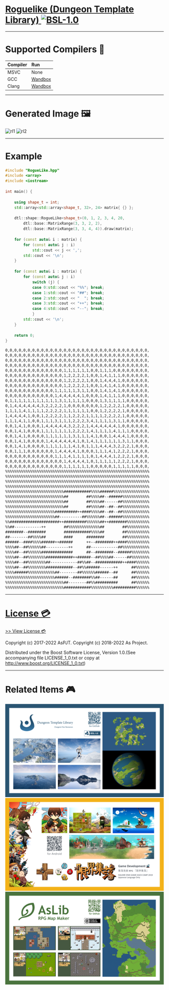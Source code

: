 # [Roguelike (Dungeon Template Library) ](https://github.com/AsPJT/DungeonTemplateLibrary) [![BSL-1.0](https://img.shields.io/badge/license-BSL--1.0-blue.svg)](https://github.com/AsPJT/DungeonTemplateLibrary/blob/master/LICENSE_1_0.txt)

---

# Supported Compilers 🔧

|Compiler|Run|
|:---|:---|
|MSVC|None|
|GCC|[Wandbox](https://wandbox.org/permlink/mh9FPcIeSE4UyPkL)|
|Clang|[Wandbox](https://wandbox.org/permlink/rH99RSoLGXrDu8CU)|

---

# Generated Image 🖼️

![rl1](https://AsPJT.github.io/DungeonPicture/Picture/Dungeon/nrl256.gif) 
![rl2](https://AsPJT.github.io/DungeonPicture/Picture/Dungeon/nrl_player256.gif)

---

# Example

```cpp
#include "RogueLike.hpp"
#include <array>
#include <iostream>

int main() {

	using shape_t = int;
	std::array<std::array<shape_t, 32>, 24> matrix{ {} };

	dtl::shape::RogueLike<shape_t>(0, 1, 2, 3, 4, 20,
		dtl::base::MatrixRange(3, 3, 2, 2),
		dtl::base::MatrixRange(3, 3, 4, 4)).draw(matrix);

	for (const auto& i : matrix) {
		for (const auto& j : i)
			std::cout << j << ',';
		std::cout << '\n';
	}

	for (const auto& i : matrix) {
		for (const auto& j : i)
			switch (j) {
			case 0:std::cout << "%%"; break;
			case 1:std::cout << "##"; break;
			case 2:std::cout << "  "; break;
			case 3:std::cout << "++"; break;
			case 4:std::cout << "--"; break;
			}
		std::cout << '\n';
	}

	return 0;
}
```

```
0,0,0,0,0,0,0,0,0,0,0,0,0,0,0,0,0,0,0,0,0,0,0,0,0,0,0,0,0,0,0,0,
0,0,0,0,0,0,0,0,0,0,0,0,0,0,0,0,0,0,0,0,0,0,0,0,0,0,0,0,0,0,0,0,
0,0,0,0,0,0,0,0,0,0,0,0,0,0,0,0,0,0,0,0,0,0,0,0,0,0,0,0,0,0,0,0,
0,0,0,0,0,0,0,0,0,0,0,0,0,0,0,0,0,0,0,0,0,0,0,0,0,0,0,0,0,0,0,0,
0,0,0,0,0,0,0,0,0,0,0,0,0,1,1,1,1,1,1,0,0,1,1,1,0,0,0,0,0,0,0,0,
0,0,0,0,0,0,0,0,0,0,0,0,0,1,2,2,2,2,1,0,0,1,4,1,1,1,0,0,0,0,0,0,
0,0,0,0,0,0,0,0,0,0,0,0,0,1,2,2,2,2,1,0,0,1,4,4,4,1,0,0,0,0,0,0,
0,0,0,0,0,0,0,0,0,0,0,0,0,1,2,2,2,2,1,0,0,1,4,1,4,1,0,0,0,0,0,0,
0,0,0,0,0,0,0,0,0,0,0,1,1,1,1,1,3,1,1,0,0,1,4,1,4,1,0,0,0,0,0,0,
0,0,0,0,0,0,0,0,0,0,0,1,4,4,4,4,4,1,0,0,0,1,4,1,1,1,0,0,0,0,0,0,
0,1,1,1,1,1,1,1,1,1,1,1,3,1,1,1,1,1,0,0,0,1,3,1,1,1,1,0,0,0,0,0,
0,1,4,4,4,4,4,4,3,2,2,2,2,1,0,0,0,0,0,0,0,1,2,2,2,2,1,0,0,0,0,0,
1,1,1,1,4,1,1,1,1,2,2,2,2,1,1,1,1,1,1,0,0,1,2,2,2,2,1,0,0,0,0,0,
1,4,4,4,4,1,0,0,1,2,2,2,2,1,1,2,2,2,1,1,1,1,2,2,2,2,1,0,0,0,0,0,
1,1,1,4,1,1,0,0,1,1,1,3,1,1,1,2,2,2,3,4,1,1,1,1,3,1,1,0,0,0,0,0,
0,0,1,4,1,0,0,0,1,4,4,4,4,4,3,2,2,2,1,4,4,4,4,4,4,1,0,0,0,0,0,0,
0,0,1,4,1,0,0,0,1,1,1,1,1,1,1,2,2,2,1,4,1,1,1,1,4,1,1,1,0,0,0,0,
0,0,1,4,1,0,0,0,0,1,1,1,1,1,1,3,1,1,1,4,1,0,0,1,4,4,4,1,0,0,0,0,
0,0,1,4,1,0,0,0,0,1,4,4,4,4,4,4,1,0,1,4,1,1,1,1,1,1,3,1,1,0,0,0,
0,0,1,4,1,0,0,0,0,1,1,1,1,1,1,4,1,0,1,1,1,4,4,4,3,2,2,2,1,0,0,0,
0,0,1,1,1,0,0,0,0,0,0,1,4,4,4,4,1,0,0,0,1,1,1,4,1,2,2,2,1,0,0,0,
0,0,0,0,0,0,0,0,0,0,0,1,1,1,4,1,1,1,1,0,1,4,4,4,1,2,2,2,1,0,0,0,
0,0,0,0,0,0,0,0,0,0,0,0,0,1,4,4,4,4,1,0,1,1,1,1,1,2,2,2,1,0,0,0,
0,0,0,0,0,0,0,0,0,0,0,0,0,1,1,1,1,1,1,0,0,0,0,0,1,1,1,1,1,0,0,0,
%%%%%%%%%%%%%%%%%%%%%%%%%%%%%%%%%%%%%%%%%%%%%%%%%%%%%%%%%%%%%%%%
%%%%%%%%%%%%%%%%%%%%%%%%%%%%%%%%%%%%%%%%%%%%%%%%%%%%%%%%%%%%%%%%
%%%%%%%%%%%%%%%%%%%%%%%%%%%%%%%%%%%%%%%%%%%%%%%%%%%%%%%%%%%%%%%%
%%%%%%%%%%%%%%%%%%%%%%%%%%%%%%%%%%%%%%%%%%%%%%%%%%%%%%%%%%%%%%%%
%%%%%%%%%%%%%%%%%%%%%%%%%%############%%%%######%%%%%%%%%%%%%%%%
%%%%%%%%%%%%%%%%%%%%%%%%%%##        ##%%%%##--######%%%%%%%%%%%%
%%%%%%%%%%%%%%%%%%%%%%%%%%##        ##%%%%##------##%%%%%%%%%%%%
%%%%%%%%%%%%%%%%%%%%%%%%%%##        ##%%%%##--##--##%%%%%%%%%%%%
%%%%%%%%%%%%%%%%%%%%%%##########++####%%%%##--##--##%%%%%%%%%%%%
%%%%%%%%%%%%%%%%%%%%%%##----------##%%%%%%##--######%%%%%%%%%%%%
%%######################++##########%%%%%%##++########%%%%%%%%%%
%%##------------++        ##%%%%%%%%%%%%%%##        ##%%%%%%%%%%
########--########        ############%%%%##        ##%%%%%%%%%%
##--------##%%%%##        ####      ########        ##%%%%%%%%%%
######--####%%%%######++######      ++--########++####%%%%%%%%%%
%%%%##--##%%%%%%##----------++      ##------------##%%%%%%%%%%%%
%%%%##--##%%%%%%##############      ##--########--######%%%%%%%%
%%%%##--##%%%%%%%%############++######--##%%%%##------##%%%%%%%%
%%%%##--##%%%%%%%%##------------##%%##--############++####%%%%%%
%%%%##--##%%%%%%%%############--##%%######------++      ##%%%%%%
%%%%######%%%%%%%%%%%%##--------##%%%%%%######--##      ##%%%%%%
%%%%%%%%%%%%%%%%%%%%%%######--########%%##------##      ##%%%%%%
%%%%%%%%%%%%%%%%%%%%%%%%%%##--------##%%##########      ##%%%%%%
%%%%%%%%%%%%%%%%%%%%%%%%%%############%%%%%%%%%%##########%%%%%%
```

---

# [License 💳](https://github.com/AsPJT/DungeonTemplateLibrary/blob/master/LICENSE_1_0.txt)

[>> View License 💳](https://github.com/AsPJT/DungeonTemplateLibrary/blob/master/LICENSE_1_0.txt)

Copyright (c) 2017-2022 AsPJT.
Copyright (c) 2018-2022 As Project.

Distributed under the Boost Software License, Version 1.0.(See accompanying file LICENSE_1_0.txt or copy at http://www.boost.org/LICENSE_1_0.txt)

---

# Related Items 🎮

[![DTL](https://raw.githubusercontent.com/AsPJT/AsPJT/master/Picture/dungeon_template_library.png)](https://github.com/AsPJT/DungeonTemplateLibrary)
[![GenkaiSyuraku](https://raw.githubusercontent.com/AsPJT/AsPJT/master/Picture/genkai_syuraku.png)](https://github.com/AsPJT/GenkaiSyuraku)
[![AsLib](https://raw.githubusercontent.com/AsPJT/AsPJT/master/Picture/aslib.png)](https://github.com/AsPJT/AsLib)
